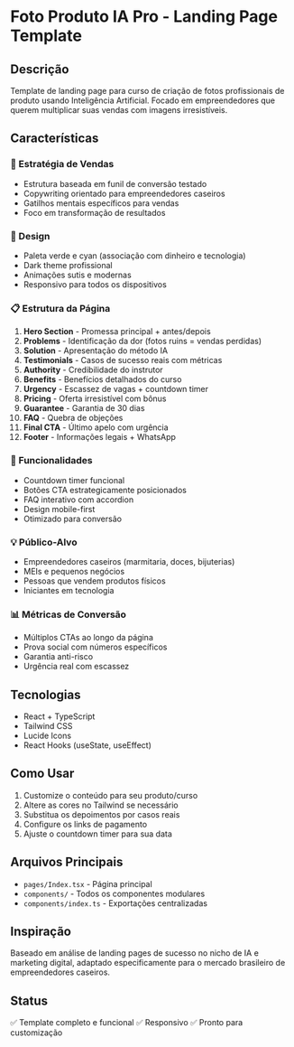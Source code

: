 # Foto Produto IA Pro - Landing Page Template

## Descrição
Template de landing page para curso de criação de fotos profissionais de produto usando Inteligência Artificial. Focado em empreendedores que querem multiplicar suas vendas com imagens irresistíveis.

## Características

### 🎯 Estratégia de Vendas
- Estrutura baseada em funil de conversão testado
- Copywriting orientado para empreendedores caseiros
- Gatilhos mentais específicos para vendas
- Foco em transformação de resultados

### 🎨 Design
- Paleta verde e cyan (associação com dinheiro e tecnologia)
- Dark theme profissional
- Animações sutis e modernas
- Responsivo para todos os dispositivos

### 📋 Estrutura da Página
1. **Hero Section** - Promessa principal + antes/depois
2. **Problems** - Identificação da dor (fotos ruins = vendas perdidas)
3. **Solution** - Apresentação do método IA
4. **Testimonials** - Casos de sucesso reais com métricas
5. **Authority** - Credibilidade do instrutor
6. **Benefits** - Benefícios detalhados do curso
7. **Urgency** - Escassez de vagas + countdown timer
8. **Pricing** - Oferta irresistível com bônus
9. **Guarantee** - Garantia de 30 dias
10. **FAQ** - Quebra de objeções
11. **Final CTA** - Último apelo com urgência
12. **Footer** - Informações legais + WhatsApp

### 🚀 Funcionalidades
- Countdown timer funcional
- Botões CTA estrategicamente posicionados
- FAQ interativo com accordion
- Design mobile-first
- Otimizado para conversão

### 💡 Público-Alvo
- Empreendedores caseiros (marmitaria, doces, bijuterias)
- MEIs e pequenos negócios
- Pessoas que vendem produtos físicos
- Iniciantes em tecnologia

### 📊 Métricas de Conversão
- Múltiplos CTAs ao longo da página
- Prova social com números específicos
- Garantia anti-risco
- Urgência real com escassez

## Tecnologias
- React + TypeScript
- Tailwind CSS
- Lucide Icons
- React Hooks (useState, useEffect)

## Como Usar
1. Customize o conteúdo para seu produto/curso
2. Altere as cores no Tailwind se necessário
3. Substitua os depoimentos por casos reais
4. Configure os links de pagamento
5. Ajuste o countdown timer para sua data

## Arquivos Principais
- `pages/Index.tsx` - Página principal
- `components/` - Todos os componentes modulares
- `components/index.ts` - Exportações centralizadas

## Inspiração
Baseado em análise de landing pages de sucesso no nicho de IA e marketing digital, adaptado especificamente para o mercado brasileiro de empreendedores caseiros.

## Status
✅ Template completo e funcional
✅ Responsivo
✅ Pronto para customização
